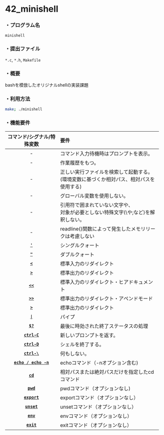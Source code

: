 # 42_minishell
### ・プログラム名
`minishell`
### ・提出ファイル
`*.c`, `*.h`, `Makefile`
### ・概要
bashを模倣したオリジナルshellの実装課題
### ・利用方法
```sh
make; ./minishell
```
### ・機能要件
|コマンド/シグナル/特殊変数|要件|
|:-:|:-|
|-|コマンド入力待機時はプロンプトを表示。|
|-|作業履歴をもつ。|
|-|正しい実行ファイルを検索して起動する。<br>(環境変数に基づくか相対パス、相対パスを使用する)|
|-|グローバル変数を使用しない。|
|-|引用符で囲まれていない文字や、<br>対象が必要としない特殊文字(\や;など)を解釈しない。|
|-|readline()関数によって発生したメモリリークは考慮しない|
|[**`'`**]()|シングルクォート|
|[**`"`**]()|ダブルクォート|
|[**`<`**]()|標準入力のリダイレクト|
|[**`>`**]()|標準出力のリダイレクト|
|[**`<<`**]()|標準入力のリダイレクト・ヒアドキュメント|
|[**`>>`**]()|標準出力のリダイレクト・アペンドモード|
|[**`>`**]()|標準出力のリダイレクト|
|[**`\|`**]()|パイプ|
|[**`$?`**]()|最後に時効された終了ステータスの処理
|[**`ctrl-C`**]()|新しいプロンプトを返す。|
|[**`ctrl-D`**]()|シェルを終了する。|
|[**`ctrl-\`**]()|何もしない。|
|[**`echo / echo -n`**]()|echoコマンド（-nオプション含む)|
|[**`cd`**]()|相対パスまたは絶対パスだけを指定したcdコマンド|
|[**`pwd`**]()|pwdコマンド（オプションなし)|
|[**`export`**]()|exportコマンド（オプションなし）|
|[**`unset`**]()|unsetコマンド（オプションなし）|
|[**`env`**]()|envコマンド（オプションなし）|
|[**`exit`**]()|exitコマンド（オプションなし）|
